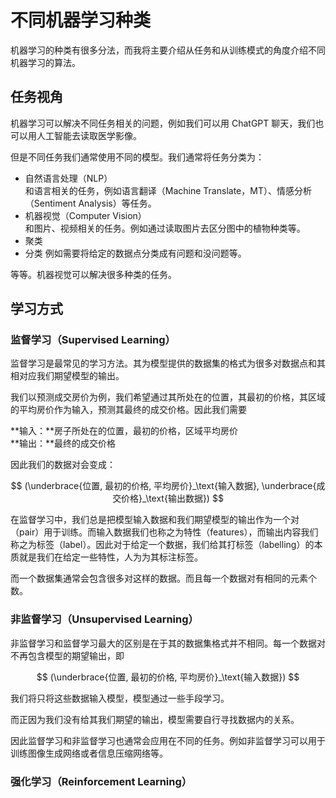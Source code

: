 # 不同机器学习种类

机器学习的种类有很多分法，而我将主要介绍从任务和从训练模式的角度介绍不同机器学习的算法。

## 任务视角

机器学习可以解决不同任务相关的问题，例如我们可以用 ChatGPT 聊天，我们也可以用人工智能去读取医学影像。

但是不同任务我们通常使用不同的模型。我们通常将任务分类为：

- 自然语言处理（NLP）  
  和语言相关的任务，例如语言翻译（Machine Translate，MT）、情感分析（Sentiment Analysis）等任务。
- 机器视觉（Computer Vision）  
  和图片、视频相关的任务。例如通过读取图片去区分图中的植物种类等。
- 聚类
- 分类
  例如需要将给定的数据点分类成有问题和没问题等。


等等。机器视觉可以解决很多种类的任务。

## 学习方式

### 监督学习（Supervised Learning）

监督学习是最常见的学习方法。其为模型提供的数据集的格式为很多对数据点和其相对应我们期望模型的输出。

我们以预测成交房价为例，我们希望通过其所处在的位置，其最初的价格，其区域的平均房价作为输入，预测其最终的成交价格。因此我们需要

**输入：**房子所处在的位置，最初的价格，区域平均房价  
**输出：**最终的成交价格

因此我们的数据对会变成：

$$
(\underbrace{位置, 最初的价格, 平均房价}_\text{输入数据}, \underbrace{成交价格}_\text{输出数据})
$$

在监督学习中，我们总是把模型输入数据和我们期望模型的输出作为一个对（pair）用于训练。而输入数据我们也称之为特性（features），而输出内容我们称之为标签（label）。因此对于给定一个数据，我们给其打标签（labelling）的本质就是我们在给定一些特性，人为为其标注标签。

而一个数据集通常会包含很多对这样的数据。而且每一个数据对有相同的元素个数。

### 非监督学习（Unsupervised Learning）

非监督学习和监督学习最大的区别是在于其的数据集格式并不相同。每一个数据对不再包含模型的期望输出，即

$$
(\underbrace{位置, 最初的价格, 平均房价}_\text{输入数据})
$$

我们将只将这些数据输入模型，模型通过一些手段学习。

而正因为我们没有给其我们期望的输出，模型需要自行寻找数据内的关系。

因此监督学习和非监督学习也通常会应用在不同的任务。例如非监督学习可以用于训练图像生成网络或者信息压缩网络等。


### 强化学习（Reinforcement Learning）